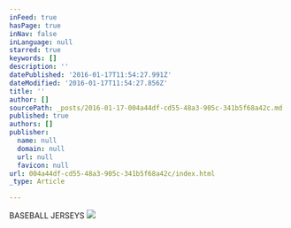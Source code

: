 ```yaml
---
inFeed: true
hasPage: true
inNav: false
inLanguage: null
starred: true
keywords: []
description: ''
datePublished: '2016-01-17T11:54:27.991Z'
dateModified: '2016-01-17T11:54:27.856Z'
title: ''
author: []
sourcePath: _posts/2016-01-17-004a44df-cd55-48a3-905c-341b5f68a42c.md
published: true
authors: []
publisher:
  name: null
  domain: null
  url: null
  favicon: null
url: 004a44df-cd55-48a3-905c-341b5f68a42c/index.html
_type: Article

---
```

BASEBALL JERSEYS
![](https://the-grid-user-content.s3-us-west-2.amazonaws.com/5314b158-d9ec-4429-84a2-cb13ce89f411.jpg)